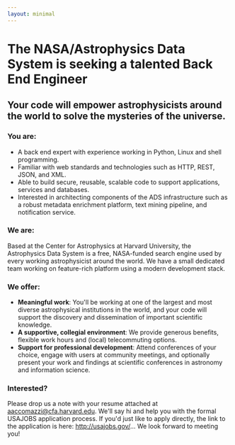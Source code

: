 ```yaml
---
layout: minimal
---
```


# The NASA/Astrophysics Data System is seeking a talented Back End Engineer

## Your code will empower astrophysicists around the world to solve the mysteries of the universe.

### You are:
- A back end expert with experience working in Python, Linux and shell programming.
- Familiar with web standards and technologies such as HTTP, REST, JSON, and XML.
- Able to build secure, reusable, scalable code to support applications, services and databases.
- Interested in architecting components of the ADS infrastructure such as a robust metadata enrichment platform, text mining pipeline, and notification service.

### We are:
Based at the Center for Astrophysics at Harvard University, the Astrophysics Data System
is a free, NASA-funded search engine used by every working astrophysicist around the world. We have a small dedicated team
working on feature-rich platform using a modern development stack.

### We offer:
- **Meaningful work**: You'll be working at one of the largest and most diverse astrophysical institutions in the world, and your code will support the discovery and dissemination of important scientific knowledge.
- **A supportive, collegial environment**: We provide generous benefits, flexible work hours and (local) telecommuting options.
- **Support for professional development**: Attend conferences of your choice, engage with users at community meetings, and optionally present your work and findings at scientific conferences in astronomy and information science.

### Interested?
Please drop us a note with your resume attached at aaccomazzi@cfa.harvard.edu.
We'll say hi and help you with the formal USAJOBS application process. If you'd just like to apply directly, the link to the application is here: http://usajobs.gov/... We look forward to meeting you!
